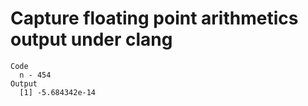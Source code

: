# Capture floating point arithmetics output under clang

    Code
      n - 454
    Output
      [1] -5.684342e-14

